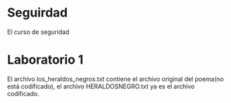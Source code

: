 # Seguirdad
El curso de seguridad

# Laboratorio 1
El archivo los_heraldos_negros.txt contiene el archivo original del poema(no está codificado), el archivo HERALDOSNEGRO.txt ya es el archivo codificado.
